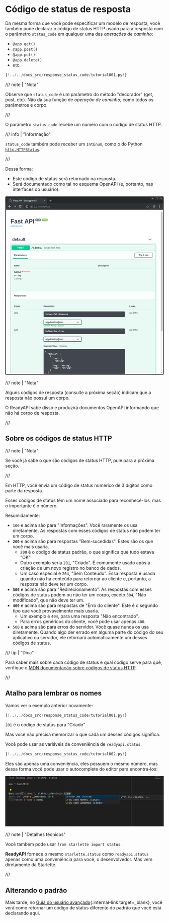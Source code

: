 # Código de status de resposta

Da mesma forma que você pode especificar um modelo de resposta, você também pode declarar o código de status HTTP usado para a resposta com o parâmetro `status_code` em qualquer uma das _operações de caminho_:

- `@app.get()`
- `@app.post()`
- `@app.put()`
- `@app.delete()`
- etc.

```Python hl_lines="6"
{!../../docs_src/response_status_code/tutorial001.py!}
```

/// note | "Nota"

Observe que `status_code` é um parâmetro do método "decorador" (get, post, etc). Não da sua função de _operação de caminho_, como todos os parâmetros e corpo.

///

O parâmetro `status_code` recebe um número com o código de status HTTP.

/// info | "Informação"

`status_code` também pode receber um `IntEnum`, como o do Python <a href="https://docs.python.org/3/library/http.html#http.HTTPStatus" class="external-link" target="_blank">`http.HTTPStatus`</a>.

///

Dessa forma:

- Este código de status será retornado na resposta.
- Será documentado como tal no esquema OpenAPI (e, portanto, nas interfaces do usuário):

<img src="/img/tutorial/response-status-code/image01.png">

/// note | "Nota"

Alguns códigos de resposta (consulte a próxima seção) indicam que a resposta não possui um corpo.

O ReadyAPI sabe disso e produzirá documentos OpenAPI informando que não há corpo de resposta.

///

## Sobre os códigos de status HTTP

/// note | "Nota"

Se você já sabe o que são códigos de status HTTP, pule para a próxima seção.

///

Em HTTP, você envia um código de status numérico de 3 dígitos como parte da resposta.

Esses códigos de status têm um nome associado para reconhecê-los, mas o importante é o número.

Resumidamente:

- `100` e acima são para "Informações". Você raramente os usa diretamente. As respostas com esses códigos de status não podem ter um corpo.
- **`200`** e acima são para respostas "Bem-sucedidas". Estes são os que você mais usaria.
  - `200` é o código de status padrão, o que significa que tudo estava "OK".
  - Outro exemplo seria `201`, "Criado". É comumente usado após a criação de um novo registro no banco de dados.
  - Um caso especial é `204`, "Sem Conteúdo". Essa resposta é usada quando não há conteúdo para retornar ao cliente e, portanto, a resposta não deve ter um corpo.
- **`300`** e acima são para "Redirecionamento". As respostas com esses códigos de status podem ou não ter um corpo, exceto `304`, "Não modificado", que não deve ter um.
- **`400`** e acima são para respostas de "Erro do cliente". Este é o segundo tipo que você provavelmente mais usaria.
  - Um exemplo é `404`, para uma resposta "Não encontrado".
  - Para erros genéricos do cliente, você pode usar apenas `400`.
- `500` e acima são para erros do servidor. Você quase nunca os usa diretamente. Quando algo der errado em alguma parte do código do seu aplicativo ou servidor, ele retornará automaticamente um desses códigos de status.

/// tip | "Dica"

Para saber mais sobre cada código de status e qual código serve para quê, verifique o <a href="https://developer.mozilla.org/pt-BR/docs/Web/HTTP/Status" class="external-link" target="_blank"><abbr title="Mozilla Developer Network">MDN</abbr> documentação sobre códigos de status HTTP</a>.

///

## Atalho para lembrar os nomes

Vamos ver o exemplo anterior novamente:

```Python hl_lines="6"
{!../../docs_src/response_status_code/tutorial001.py!}
```

`201` é o código de status para "Criado".

Mas você não precisa memorizar o que cada um desses códigos significa.

Você pode usar as variáveis de conveniência de `readyapi.status`.

```Python hl_lines="1  6"
{!../../docs_src/response_status_code/tutorial002.py!}
```

Eles são apenas uma conveniência, eles possuem o mesmo número, mas dessa forma você pode usar o autocomplete do editor para encontrá-los:

<img src="/img/tutorial/response-status-code/image02.png">

/// note | "Detalhes técnicos"

Você também pode usar `from starlette import status`.

**ReadyAPI** fornece o mesmo `starlette.status` como `readyapi.status` apenas como uma conveniência para você, o desenvolvedor. Mas vem diretamente da Starlette.

///

## Alterando o padrão

Mais tarde, no [Guia do usuário avançado](../advanced/response-change-status-code.md){.internal-link target=\_blank}, você verá como retornar um código de status diferente do padrão que você está declarando aqui.
